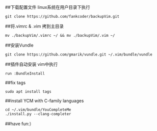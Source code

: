 ##下载配置文件
linux系统在用户目录下执行
```
git clone https://github.com/fankcoder/backupVim.git
```

##将.vimrc & .vim 拷到主目录
```
mv ./backupVim/.vimrc ~/ && mv ./backupVim/.vim ~/
```

##安装Vundle
```
git clone https://github.com/gmarik/vundle.git ~/.vim/bundle/vundle
```

##插件自动安装
vim中执行
```
run :BundleInstall
```

##fix tags
```
sudo apt install tags
```

##install YCM with C-family languages
```
cd ~/.vim/bundle/YouCompleteMe
./install.py --clang-completer
```

##have fun:）
